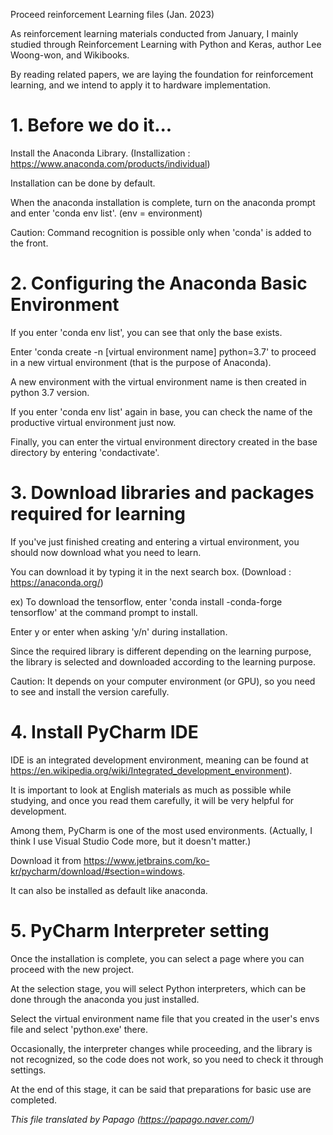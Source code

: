 Proceed reinforcement Learning files (Jan. 2023)

As reinforcement learning materials conducted from January, I mainly studied through Reinforcement Learning with Python and Keras, author Lee Woong-won, and Wikibooks.

By reading related papers, we are laying the foundation for reinforcement learning, and we intend to apply it to hardware implementation.

# 1. Before we do it...

Install the Anaconda Library. (Installization : https://www.anaconda.com/products/individual)

Installation can be done by default.

When the anaconda installation is complete, turn on the anaconda prompt and enter 'conda env list'. (env = environment)

Caution: Command recognition is possible only when 'conda' is added to the front.

# 2. Configuring the Anaconda Basic Environment

If you enter 'conda env list', you can see that only the base exists.

Enter 'conda create -n [virtual environment name] python=3.7' to proceed in a new virtual environment (that is the purpose of Anaconda).

A new environment with the virtual environment name is then created in python 3.7 version.

If you enter 'conda env list' again in base, you can check the name of the productive virtual environment just now.

Finally, you can enter the virtual environment directory created in the base directory by entering 'condactivate'.

# 3. Download libraries and packages required for learning

If you've just finished creating and entering a virtual environment, you should now download what you need to learn.

You can download it by typing it in the next search box. (Download : https://anaconda.org/)

ex) To download the tensorflow, enter 'conda install -conda-forge tensorflow' at the command prompt to install.

Enter y or enter when asking 'y/n' during installation.

Since the required library is different depending on the learning purpose, the library is selected and downloaded according to the learning purpose.

Caution: It depends on your computer environment (or GPU), so you need to see and install the version carefully.

# 4. Install PyCharm IDE

IDE is an integrated development environment, meaning can be found at https://en.wikipedia.org/wiki/Integrated_development_environment).

It is important to look at English materials as much as possible while studying, and once you read them carefully, it will be very helpful for development.

Among them, PyCharm is one of the most used environments. (Actually, I think I use Visual Studio Code more, but it doesn't matter.)

Download it from https://www.jetbrains.com/ko-kr/pycharm/download/#section=windows.

It can also be installed as default like anaconda.

# 5. PyCharm Interpreter setting

Once the installation is complete, you can select a page where you can proceed with the new project.

At the selection stage, you will select Python interpreters, which can be done through the anaconda you just installed.

Select the virtual environment name file that you created in the user's envs file and select 'python.exe' there.

Occasionally, the interpreter changes while proceeding, and the library is not recognized, so the code does not work, so you need to check it through settings.

At the end of this stage, it can be said that preparations for basic use are completed.

*This file translated by Papago (https://papago.naver.com/)*
